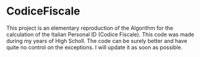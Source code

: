 # CodiceFiscale
This project is an elementary reproduction of the Algorithm for the calculation of the Italian Personal ID (Codice Fiscale). This code was made during my years of High Scholl. The code can be surely better and have quite no control on the exceptions. I will update it as soon as possible.
